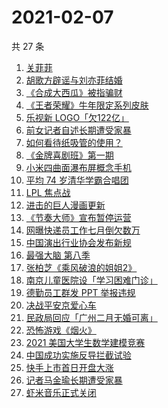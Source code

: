# 2021-02-07

共 27 条

<!-- BEGIN -->
<!-- 最后更新时间 Sun Feb 07 2021 23:03:50 GMT+0800 (CST) -->

1. [关菲菲](https://www.zhihu.com/search?q=关菲菲)
2. [胡歌方辟谣与刘亦菲结婚](https://www.zhihu.com/search?q=胡歌刘亦菲)
3. [《合成大西瓜》被指骗财](https://www.zhihu.com/search?q=合成大西瓜)
4. [《王者荣耀》牛年限定系列皮肤](https://www.zhihu.com/search?q=王者荣耀)
5. [乐视新 LOGO「欠122亿」](https://www.zhihu.com/search?q=乐视)
6. [前女记者自述长期遭受家暴](https://www.zhihu.com/search?q=马金瑜家暴)
7. [如何看待纸吸管的使用？](https://www.zhihu.com/search?q=纸吸管)
8. [《金牌喜剧班》第一期](https://www.zhihu.com/search?q=金牌喜剧班)
9. [小米四曲面瀑布屏概念手机](https://www.zhihu.com/search?q=小米手机)
10. [平均 74 岁清华学霸合唱团](https://www.zhihu.com/search?q=清华合唱团唱少年)
11. [LPL 焦点战](https://www.zhihu.com/search?q=fpx)
12. [进击的巨人漫画更新](https://www.zhihu.com/search?q=进击的巨人漫画)
13. [《节奏大师》宣布暂停运营](https://www.zhihu.com/search?q=节奏大师)
14. [网曝快递员工作七月倒欠数万](https://www.zhihu.com/search?q=武汉快递员)
15. [中国演出行业协会发布新规](https://www.zhihu.com/search?q=劣迹艺人)
16. [最强大脑 第八季](https://www.zhihu.com/search?q=最强大脑8)
17. [张柏芝《乘风破浪的姐姐2》](https://www.zhihu.com/search?q=张柏芝乘风破浪的姐姐2)
18. [南京儿童医院设「学习困难门诊」](https://www.zhihu.com/search?q=学习困难门诊)
19. [德勤员工群发 PPT 举报违规](https://www.zhihu.com/search?q=德勤)
20. [决战平安京爱心车](https://www.zhihu.com/search?q=决战平安京)
21. [民政局回应「广州二月无婚可离」](https://www.zhihu.com/search?q=预约离婚)
22. [恐怖游戏《烟火》](https://www.zhihu.com/search?q=烟火)
23. [2021 美国大学生数学建模竞赛](https://www.zhihu.com/search?q=2021美赛)
24. [中国成功实施反导拦截试验](https://www.zhihu.com/search?q=陆基中段反导)
25. [快手上市首日开盘大涨](https://www.zhihu.com/search?q=快手上市)
26. [记者马金瑜长期遭受家暴](https://www.zhihu.com/search?q=马金瑜家暴)
27. [虾米音乐正式关闭](https://www.zhihu.com/search?q=虾米音乐)

<!-- END -->
